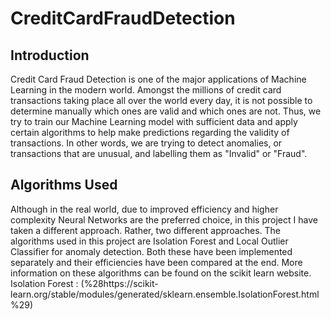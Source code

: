 # CreditCardFraudDetection

## Introduction

Credit Card Fraud Detection is one of the major applications of Machine Learning in the modern world. Amongst the millions of credit card transactions taking place all over the world every day, it is not possible to determine manually which ones are valid and which ones are not. Thus, we try to train our Machine Learning model with sufficient data and apply certain algorithms to help make predictions regarding the validity of transactions. In other words, we are trying to detect anomalies, or transactions that are unusual, and labelling them as "Invalid" or "Fraud".

## Algorithms Used

Although in the real world, due to improved efficiency and higher complexity Neural Networks are the preferred choice, in this project I have taken a different approach. Rather, two different approaches. The algorithms used in this project are Isolation Forest and Local Outlier Classifier for anomaly detection. Both these have been implemented separately and their efficiencies have been compared at the end. More information on these algorithms can be found on the scikit learn website.
Isolation Forest :  (%28https://scikit-learn.org/stable/modules/generated/sklearn.ensemble.IsolationForest.html%29)

<!--stackedit_data:
eyJoaXN0b3J5IjpbLTYzMjIwMTY2XX0=
-->